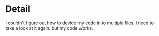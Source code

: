 # Detail

I couldn't figure out how to devide my code in to multiple files. I need to take a look at it again. but my code works.
